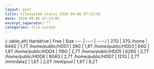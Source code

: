 ```yaml
---
layout: post
title: Filesystem status 2018-09-06 07:13:01
date: 2018-09-06 07:13:01
excerpt_separator: ""
categories: file-system
---
```

{:.table_alt}
Harddrive | Free | Size
:--- | ---: | ---:
/ | 27G | 37G
/home | 644G | 1,7T
/home/public/HDD1 | 39G | 1,8T
/home/public/HDD3 | 64G | 1,8T
/home/public/HDD4 | 116G | 2,7T
/home/public/HDD5 | 626G | 2,7T
/home/public/HDD6 | 804G | 2,7T
/home/public/HDD7 | 121G | 2,7T
/mnt/data2 | 1,6T | 2,0T
/mnt/pool | 1,9T | 8,2T
